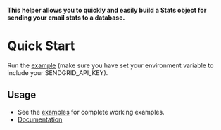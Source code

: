 **This helper allows you to quickly and easily build a Stats object for sending your email stats to a database.**

# Quick Start

Run the [example](https://github.com/sendgrid/sendgrid-python/tree/HEAD/examples/helpers/stats) (make sure you have set your environment variable to include your SENDGRID_API_KEY).

## Usage

- See the [examples](https://github.com/sendgrid/sendgrid-python/tree/HEAD/examples/helpers/stats) for complete working examples.
- [Documentation](https://sendgrid.com/docs/API_Reference/Web_API_v3/Stats/index.html)
